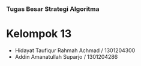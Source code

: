 ### Tugas Besar Strategi Algoritma
# Kelompok 13
- Hidayat Taufiqur Rahmah Achmad / 1301204300
- Addin Amanatullah Suparjo / 1301204286
